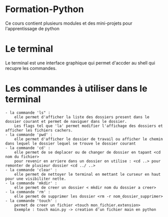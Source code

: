 # Formation-Python
Ce cours contient plusieurs modules et des mini-projets pour l'apprentissage de python

# Le terminal

Le terminal est une interface graphique qui permet d'accder au shell qui recupre les commandes.

# Les commandes à utiliser dans le terminal

    - la commande 'ls" :
        elle permet d'afficher la liste des dossiers present dans le dossier courant et permet de naviguer dans le dossier.
        Les flags tel que 'la' permet modifier l'affichage des dossiers et afficher les fichiers cachers.
    - la commande 'pwd' :
        elle permet d'afficher le dossier de travail ou afficher le chemin dans lequel le dossier lequel se trouve le dossier courant
    - la commande 'cd' :
        elle permet de se deplacer ou de changer de dossier en tapant <cd nom du fichier>
        pour revenir en arriere dans un dossier on utilise : <cd ..> pour remonter de plusieur dossier <cd ../ ..>
    - la commande 'clear' :
        elle permet de nettoyer le terminal en mettant le curseur en haut pour une visibiliter nette.
    - la commande 'mkdir' :
        elle permet de creer un dossier < mkdir nom du dossier a creer>
    - la commande 'rm' :
        elle permet de supprimer les dossier <rm -r nom_dossier_supprimer>
    - la commande 'touch' :
        permet de creer un fichier <touch mon_fichier.extension>
        Exemple : touch main.py -> creation d'un fichier main en python

